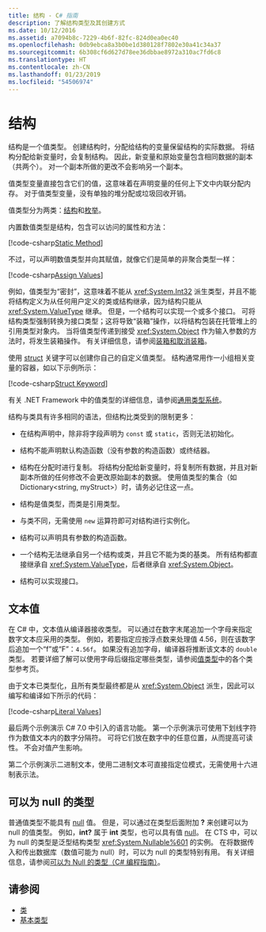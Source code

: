 ```yaml
---
title: 结构 - C# 指南
description: 了解结构类型及其创建方式
ms.date: 10/12/2016
ms.assetid: a7094b8c-7229-4b6f-82fc-824d0ea0ec40
ms.openlocfilehash: 0db9ebca8a3b0be1d380128f7802e30a41c34a37
ms.sourcegitcommit: 6b308cf6d627d78ee36dbbae8972a310ac7fd6c8
ms.translationtype: HT
ms.contentlocale: zh-CN
ms.lasthandoff: 01/23/2019
ms.locfileid: "54506974"
---
```

# <a name="structs"></a>结构
结构是一个值类型。 创建结构时，分配给结构的变量保留结构的实际数据。 将结构分配给新变量时，会复制结构。 因此，新变量和原始变量包含相同数据的副本（共两个）。 对一个副本所做的更改不会影响另一个副本。

值类型变量直接包含它们的值，这意味着在声明变量的任何上下文中内联分配内存。 对于值类型变量，没有单独的堆分配或垃圾回收开销。  
  
值类型分为两类：[结构](./language-reference/keywords/struct.md)和[枚举](./language-reference/keywords/enum.md)。  
  
内置数值类型是结构，包含可以访问的属性和方法：  
  
[!code-csharp[Static Method](../../samples/snippets/csharp/concepts/structs/static-method.cs)]
  
不过，可以声明数值类型并向其赋值，就像它们是简单的非聚合类型一样：  
  
[!code-csharp[Assign Values](../../samples/snippets/csharp/concepts/structs/assign-value.cs)] 
  
例如，值类型为“密封”，这意味着不能从 <xref:System.Int32> 派生类型，并且不能将结构定义为从任何用户定义的类或结构继承，因为结构只能从 <xref:System.ValueType> 继承。 但是，一个结构可以实现一个或多个接口。 可将结构类型强制转换为接口类型；这将导致“装箱”操作，以将结构包装在托管堆上的引用类型对象内。 当将值类型传递到接受 <xref:System.Object> 作为输入参数的方法时，将发生装箱操作。 有关详细信息，请参阅[装箱和取消装箱](./programming-guide/types/boxing-and-unboxing.md )。  
  
使用 [struct](./language-reference/keywords/struct.md) 关键字可以创建你自己的自定义值类型。 结构通常用作一小组相关变量的容器，如以下示例所示：  
  
[!code-csharp[Struct Keyword](../../samples/snippets/csharp/concepts/structs/struct-keyword.cs)]  
  
有关 .NET Framework 中的值类型的详细信息，请参阅[通用类型系统](../standard/common-type-system.md)。  
    
结构与类具有许多相同的语法，但结构比类受到的限制更多：  
  
-   在结构声明中，除非将字段声明为 `const` 或 `static`，否则无法初始化。  
  
-   结构不能声明默认构造函数（没有参数的构造函数）或终结器。  
  
-   结构在分配时进行复制。 将结构分配给新变量时，将复制所有数据，并且对新副本所做的任何修改不会更改原始副本的数据。 使用值类型的集合（如 Dictionary<string, myStruct>）时，请务必记住这一点。  
  
-   结构是值类型，而类是引用类型。  
  
-   与类不同，无需使用 `new` 运算符即可对结构进行实例化。  
  
-   结构可以声明具有参数的构造函数。  
  
-   一个结构无法继承自另一个结构或类，并且它不能为类的基类。 所有结构都直接继承自 <xref:System.ValueType>，后者继承自 <xref:System.Object>。  
  
-   结构可以实现接口。

## <a name="literal-values"></a>文本值  
在 C# 中，文本值从编译器接收类型。 可以通过在数字末尾追加一个字母来指定数字文本应采用的类型。 例如，若要指定应按浮点数来处理值 4.56，则在该数字后追加一个“f”或“F”：`4.56f`。 如果没有追加字母，编译器将推断该文本的 `double` 类型。 若要详细了解可以使用字母后缀指定哪些类型，请参阅[值类型](./language-reference/keywords/value-types.md)中的各个类型参考页。  
  
由于文本已类型化，且所有类型最终都是从 <xref:System.Object> 派生，因此可以编写和编译如下所示的代码：  
  
[!code-csharp[Literal Values](../../samples/snippets/csharp/concepts/structs/literals.cs)]

最后两个示例演示 C# 7.0 中引入的语言功能。 第一个示例演示可使用下划线字符作为数值文本内的数字分隔符。 可将它们放在数字中的任意位置，从而提高可读性。 不会对值产生影响。

第二个示例演示二进制文本，使用二进制文本可直接指定位模式，无需使用十六进制表示法。

## <a name="nullable-types"></a>可以为 null 的类型  
普通值类型不能具有 [null](./language-reference/keywords/null.md) 值。 但是，可以通过在类型后面附加 **?** 来创建可以为 null 的值类型。 例如，**int?** 属于 **int** 类型，也可以具有值 [null](./language-reference/keywords/null.md)。 在 CTS 中，可以为 null 的类型是泛型结构类型 <xref:System.Nullable%601> 的实例。 在将数据传入和传出数据库（数值可能为 null）时，可以为 null 的类型特别有用。 有关详细信息，请参阅[可以为 Null 的类型（C# 编程指南）](./programming-guide/nullable-types/index.md)。

## <a name="see-also"></a>请参阅

- [类](classes.md)
- [基本类型](basic-types.md)
